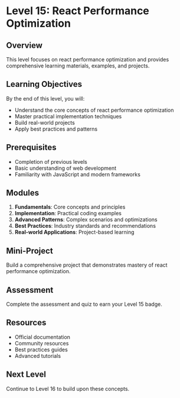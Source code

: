 # Level 15: React Performance Optimization

## Overview
This level focuses on react performance optimization and provides comprehensive learning materials, examples, and projects.

## Learning Objectives
By the end of this level, you will:
- Understand the core concepts of react performance optimization
- Master practical implementation techniques
- Build real-world projects
- Apply best practices and patterns

## Prerequisites
- Completion of previous levels
- Basic understanding of web development
- Familiarity with JavaScript and modern frameworks

## Modules
1. **Fundamentals**: Core concepts and principles
2. **Implementation**: Practical coding examples
3. **Advanced Patterns**: Complex scenarios and optimizations
4. **Best Practices**: Industry standards and recommendations
5. **Real-world Applications**: Project-based learning

## Mini-Project
Build a comprehensive project that demonstrates mastery of react performance optimization.

## Assessment
Complete the assessment and quiz to earn your Level 15 badge.

## Resources
- Official documentation
- Community resources
- Best practices guides
- Advanced tutorials

## Next Level
Continue to Level 16 to build upon these concepts.

